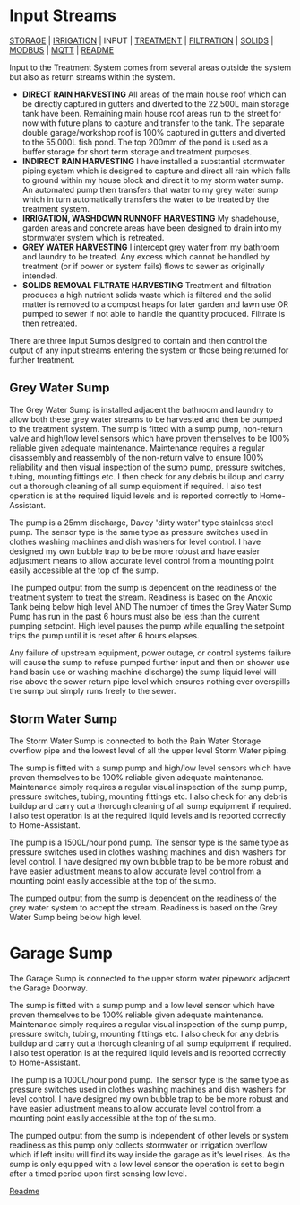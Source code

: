 # Input Streams

 [STORAGE](https://github.com/wellsy57/Home-Assistant-Project/blob/master/files/STORAGE.md) |
[IRRIGATION](https://github.com/wellsy57/Home-Assistant-Project/blob/master/files/IRRIGATION.md) | INPUT | 
[TREATMENT](https://github.com/wellsy57/Home-Assistant-Project/blob/master/files/TREATMENT.md) | [FILTRATION](https://github.com/wellsy57/Home-Assistant-Project/blob/master/files/FILTRATION.md) | 
[SOLIDS](https://github.com/wellsy57/Home-Assistant-Project/blob/master/files/SOLIDS.md) | 
[MODBUS](https://github.com/wellsy57/Home-Assistant-Project/blob/master/filyes/MODBUS.md) | [MQTT](https://github.com/wellsy57/Home-Assistant-Project/blob/master/files/MQTT.md) | [README](https://github.com/wellsy57/Home-Assistant-Project/blob/master/README.md)

Input to the Treatment System comes from several areas outside the system but also as return streams within the system.
* **DIRECT RAIN HARVESTING** All areas of the main house roof which can be directly captured in gutters and diverted to the 22,500L main storage tank have been. Remaining main house roof areas run to the street for now with future plans to capture and transfer to the tank. The separate double garage/workshop roof is 100% captured in gutters and diverted to the 55,000L fish pond. The top 200mm of the pond is used as a buffer storage for short term storage and treatment purposes.
* **INDIRECT RAIN HARVESTING** I have installed a substantial stormwater piping system which is designed to capture and direct all rain which falls to ground within my house block and direct it to my storm water sump. An automated pump then transfers that water to my grey water sump which in turn automatically transfers the water to be treated by the treatment system.
* **IRRIGATION, WASHDOWN RUNNOFF HARVESTING** My shadehouse, garden areas and concrete areas have been designed to drain into my stormwater system which is retreated.
* **GREY WATER HARVESTING** I intercept grey water from my bathroom and laundry to be treated. Any excess which cannot be handled by treatment (or if power or system fails) flows to sewer as originally intended.
* **SOLIDS REMOVAL FILTRATE HARVESTING** Treatment and filtration produces a high nutrient solids waste which is filtered and the solid matter is removed to a compost heaps for later garden and lawn use OR pumped to sewer if not able to handle the quantity produced. Filtrate is then retreated.

There are three Input Sumps designed to contain and then control the output of any input streams entering the system or those being returned for further treatment.

## Grey Water Sump

The Grey Water Sump is installed adjacent the bathroom and laundry to allow both these grey water streams to be harvested and then be pumped to the treatment system. The sump is fitted with a sump pump, non-return valve and high/low level sensors which have proven themselves to be 100% reliable given adequate maintenance. Maintenance requires a regular disassembly and reassembly of the non-return valve to ensure 100% reliability and then visual inspection of the sump pump, pressure switches, tubing, mounting fittings etc. I then check for any debris buildup and carry out a thorough cleaning of all sump equipment if required. I also test operation is at the required liquid levels and is reported correctly to Home-Assistant.

The pump is a 25mm discharge, Davey 'dirty water' type stainless steel pump. The sensor type is the same type as pressure switches used in clothes washing machines and dish washers for level control. I have designed my own bubble trap to be be more robust and have easier adjustment means to allow accurate level control from a mounting point easily accessible at the top of the sump. 

The pumped output from the sump is dependent on the readiness of the treatment system to treat the stream. Readiness is based on the Anoxic Tank being below high level AND The number of times the Grey Water Sump Pump has run in the past 6 hours must also be less than the current pumping setpoint. High level pauses the pump while equalling the setpoint trips the pump until it is reset after 6 hours elapses.

Any failure of upstream equipment, power outage, or control systems failure will cause the sump to refuse pumped further input and then on shower use hand basin use or washing machine discharge) the sump liquid level will rise above the sewer return pipe level which ensures nothing ever overspills the sump but simply runs freely to the sewer.

## Storm Water Sump

The Storm Water Sump is connected to both the Rain Water Storage overflow pipe and the lowest level of all the upper level Storm Water piping.

The sump is fitted with a sump pump and high/low level sensors which have proven themselves to be 100% reliable given adequate maintenance. Maintenance simply requires a regular visual inspection of the sump pump, pressure switches, tubing, mounting fittings etc. I also check for any debris buildup and carry out a thorough cleaning of all sump equipment if required. I also test operation is at the required liquid levels and is reported correctly to Home-Assistant.

The pump is a 1500L/hour pond pump. The sensor type is the same type as pressure switches used in clothes washing machines and dish washers for level control. I have designed my own bubble trap to be be more robust and have easier adjustment means to allow accurate level control from a mounting point easily accessible at the top of the sump.

The pumped output from the sump is dependent on the readiness of the grey water system to accept the stream. Readiness is based on the Grey Water Sump being below high level.

# Garage Sump

The Garage Sump is connected to the upper storm water pipework adjacent the Garage Doorway.

The sump is fitted with a sump pump and a low level sensor which have proven themselves to be 100% reliable given adequate maintenance. Maintenance simply requires a regular visual inspection of the sump pump, pressure switch, tubing, mounting fittings etc. I also check for any debris buildup and carry out a thorough cleaning of all sump equipment if required. I also test operation is at the required liquid levels and is reported correctly to Home-Assistant.

The pump is a 1000L/hour pond pump. The sensor type is the same type as pressure switches used in clothes washing machines and dish washers for level control. I have designed my own bubble trap to be be more robust and have easier adjustment means to allow accurate level control from a mounting point easily accessible at the top of the sump.

The pumped output from the sump is independent of other levels or system readiness as this pump only collects stormwater or irrigation overflow which if left insitu will find its way inside the garage as it's level rises. As the sump is only equipped with a low level sensor the operation is set to begin after a timed period upon first sensing low level.


[Readme](https://github.com/wellsy57/Home-Assistant-Project/blob/master/README.md)
